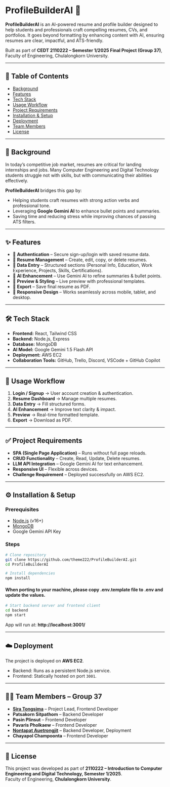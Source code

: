 # ProfileBuilderAI 🚀  

**ProfileBuilderAI** is an AI-powered resume and profile builder designed to help students and professionals craft compelling resumes, CVs, and portfolios. It goes beyond formatting by enhancing content with AI, ensuring resumes are clear, impactful, and ATS-friendly.  

Built as part of **CEDT 2110222 – Semester 1/2025 Final Project (Group 37)**, Faculty of Engineering, Chulalongkorn University.  

---

## 📌 Table of Contents  
- [Background](#-background)  
- [Features](#-features)  
- [Tech Stack](#-tech-stack)  
- [Usage Workflow](#-usage-workflow)  
- [Project Requirements](#-project-requirements)  
- [Installation & Setup](#-installation--setup)  
- [Deployment](#-deployment)  
- [Team Members](#-team-members)  
- [License](#-license)  

---

## 📖 Background  
In today’s competitive job market, resumes are critical for landing internships and jobs. Many Computer Engineering and Digital Technology students struggle not with skills, but with communicating their abilities effectively.  

**ProfileBuilderAI** bridges this gap by:  
- Helping students craft resumes with strong action verbs and professional tone.  
- Leveraging **Google Gemini AI** to enhance bullet points and summaries.  
- Saving time and reducing stress while improving chances of passing ATS filters.  

---

## ✨ Features  
- 🔑 **Authentication** – Secure sign-up/login with saved resume data.  
- 📂 **Resume Management** – Create, edit, copy, or delete resumes.  
- 📝 **Data Entry** – Structured sections (Personal Info, Education, Work Experience, Projects, Skills, Certifications).  
- 🤖 **AI Enhancement** – Use Gemini AI to refine summaries & bullet points.  
- 👀 **Preview & Styling** – Live preview with professional templates.  
- 💾 **Export** – Save final resume as PDF.  
- 📱 **Responsive Design** – Works seamlessly across mobile, tablet, and desktop.  

---

## 🛠 Tech Stack  
- **Frontend:** React, Tailwind CSS  
- **Backend:** Node.js, Express  
- **Database:** MongoDB  
- **AI Model:** Google Gemini 1.5 Flash API  
- **Deployment:** AWS EC2  
- **Collaboration Tools:** GitHub, Trello, Discord, VSCode + GitHub Copilot  

---

## 🔄 Usage Workflow  
1. **Login / Signup** → User account creation & authentication.  
2. **Resume Dashboard** → Manage multiple resumes.  
3. **Data Entry** → Fill structured forms.  
4. **AI Enhancement** → Improve text clarity & impact.  
5. **Preview** → Real-time formatted template.  
6. **Export** → Download as PDF.  

---

## ✅ Project Requirements  
- **SPA (Single Page Application)** – Runs without full page reloads.  
- **CRUD Functionality** – Create, Read, Update, Delete resumes.  
- **LLM API Integration** – Google Gemini AI for text enhancement.  
- **Responsive UI** – Flexible across devices.  
- **Challenge Requirement** – Deployed successfully on AWS EC2.  

---

## ⚙️ Installation & Setup  

### Prerequisites  
- [Node.js](https://nodejs.org/) (v16+)  
- [MongoDB](https://www.mongodb.com/)  
- Google Gemini API Key  

### Steps  
```bash
# Clone repository
git clone https://github.com/theme222/ProfileBuilderAI.git
cd ProfileBuilderAI

# Install dependencies
npm install
```
#### When porting to your machine, please copy .env.template file to .env and update the values.

```bash
# Start backend server and frontend client
cd backend
npm start

```

App will run at: **http://localhost:3001/**  

---

## ☁️ Deployment  
The project is deployed on **AWS EC2**.  
- Backend: Runs as a persistent Node.js service.  
- Frontend: Statically hosted on port `3001`.  

---

## 👩‍💻 Team Members – Group 37  
- [**Sira Tongsima**](https://github.com/theme222) – Project Lead, Frontend Developer  
- **Patsakorn Sitpathom** – Backend Developer  
- **Pasin Plinsut** – Frontend Developer  
- **Pavaris Pholkaew** – Frontend Developer  
- [**Nontapat Auetrongjit**](https://github.com/nontaphatfirm) – Backend Developer, Deployment 
- **Chayapol Champoonta** – Frontend Developer  

---

## 📜 License  
This project was developed as part of **2110222 – Introduction to Computer Engineering and Digital Technology, Semester 1/2025**.  
Faculty of Engineering, **Chulalongkorn University**.  
